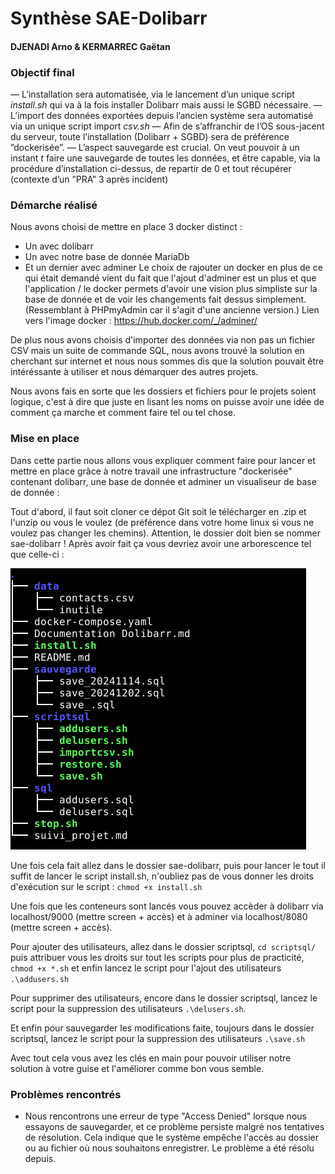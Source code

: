 # Synthèse SAE-Dolibarr
#### DJENADI Arno & KERMARREC Gaëtan

### Objectif final

— L’installation sera automatisée, via le lancement d’un unique script *install.sh* qui va à la fois installer Dolibarr mais aussi le SGBD nécessaire.
— L’import des données exportées depuis l’ancien système sera automatisé via un unique script import *csv.sh*
— Afin de s’affranchir de l’OS sous-jacent du serveur, toute l’installation (Dolibarr + SGBD) sera de préférence ”dockerisée”.
— L’aspect sauvegarde est crucial. On veut pouvoir à un instant *t* faire une sauvegarde de toutes les données, et être capable, via la procédure d’installation ci-dessus, de repartir de 0 et tout récupérer (contexte d’un ”PRA” 3 après incident)

### Démarche réalisé
Nous avons choisi de mettre en place 3 docker distinct :
- Un avec dolibarr
- Un avec notre base de donnée MariaDb
- Et un dernier avec adminer
Le choix de rajouter un docker en plus de ce qui était demandé vient du fait que l'ajout d'adminer est un plus et que l'application / le docker permets d'avoir une vision plus simpliste sur la base de donnée et de voir les changements fait dessus simplement.(Ressemblant à PHPmyAdmin car il s'agit d'une ancienne version.) Lien vers l'image docker : https://hub.docker.com/_/adminer/

De plus nous avons choisis d'importer des données via non pas un fichier CSV mais un suite de commande SQL, nous avons trouvé la solution en cherchant sur internet et nous nous sommes dis que la solution pouvait être intéréssante à utiliser et nous démarquer des autres projets.

Nous avons fais en sorte que les dossiers et fichiers pour le projets soient logique, c'est à dire que juste en lisant les noms on puisse avoir une idée de comment ça marche et comment faire tel ou tel chose.

### Mise en place 

Dans cette partie nous allons vous expliquer comment faire pour lancer et mettre en place grâce à notre travail une infrastructure "dockerisée" contenant dolibarr, une base de donnée et adminer un visualiseur de base de donnée : 

Tout d'abord, il faut soit cloner ce dépot Git soit le télécharger en .zip et l'unzip ou vous le voulez (de préférence dans votre home linux si vous ne voulez pas changer les chemins). Attention, le dossier doit bien se nommer sae-dolibarr !
Après avoir fait ça vous devriez avoir une arborescence tel que celle-ci :

![Arborescence attendu](./data/tree_dolibarr.png "Arborescence à avoir avec le fichier ZIP")

Une fois cela fait allez dans le dossier sae-dolibarr, puis pour lancer le tout il suffit de lancer le script install.sh, n'oubliez pas de vous donner les droits d'exécution sur le script :
`chmod +x install.sh`

Une fois que les conteneurs sont lancés vous pouvez accèder à dolibarr via localhost/9000 (mettre screen + accès) et à adminer via localhost/8080 (mettre screen + accès).

Pour ajouter des utilisateurs, allez dans le dossier scriptsql, `cd scriptsql/` puis attribuer vous les droits sur tout les scripts pour plus de practicité, `chmod +x *.sh` et enfin lancez le script pour l'ajout des utilisateurs `.\addusers.sh`

Pour supprimer des utilisateurs, encore dans le dossier scriptsql, lancez le script pour la suppression des utilisateurs `.\delusers.sh`.

Et enfin pour sauvegarder les modifications faite, toujours dans le dossier scriptsql, lancez le script pour la suppression des utilisateurs `.\save.sh` 

Avec tout cela vous avez les clés en main pour pouvoir utiliser notre solution à votre guise et l'améliorer comme bon vous semble.

### Problèmes rencontrés
- Nous rencontrons une erreur de type "Access Denied" lorsque nous essayons de sauvegarder, et ce problème persiste malgré nos tentatives de résolution. Cela indique que le système empêche l'accès au dossier ou au fichier où nous souhaitons enregistrer. Le problème a été résolu depuis.
